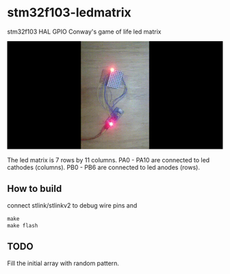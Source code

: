 # stm32f103-ledmatrix
stm32f103 HAL GPIO Conway's game of life led matrix

![led matrix Conway's game of life](gol.gif)

The led matrix is 7 rows by 11 columns.
PA0 - PA10 are connected to led cathodes (columns).
PB0 - PB6  are connected to led anodes (rows).

## How to build
connect stlink/stlinkv2 to debug wire pins and
```
make
make flash
```

## TODO
Fill the initial array with random pattern.